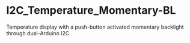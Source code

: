 I2C_Temperature_Momentary-BL
============================

Temperature display with a push-button activated momentary backlight through dual-Arduino I2C
